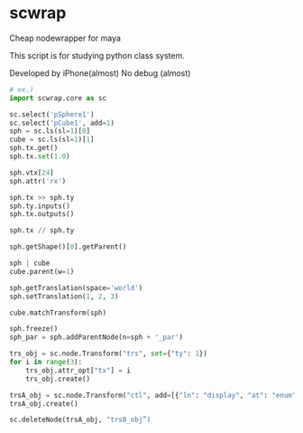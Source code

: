 # scwrap
Cheap nodewrapper for maya

This script is for studying python class system.

Developed by iPhone(almost)
No debug (almost)

```python
# ex.)
import scwrap.core as sc

sc.select('pSphere1')
sc.select('pCube1', add=1)
sph = sc.ls(sl=1)[0]
cube = sc.ls(sl=1)[1]
sph.tx.get()
sph.tx.set(1.0)

sph.vtx[24]
sph.attr('rx')

sph.tx >> sph.ty
sph.ty.inputs()
sph.tx.outputs()

sph.tx // sph.ty

sph.getShape()[0].getParent()

sph | cube
cube.parent(w=1)

sph.getTranslation(space='world')
sph.setTranslation(1, 2, 3)

cube.matchTransform(sph)

sph.freeze()
sph_par = sph.addParentNode(n=sph + '_par')

trs_obj = sc.node.Transform("trs", set={"ty": 1})
for i in range(3):
    trs_obj.attr_opt["tx"] = i
    trs_obj.create()

trsA_obj = sc.node.Transform("ctl", add=[{"ln": "display", "at": "enum", "en": "Hide:Show", "k": 1}])
trsA_obj.create()

sc.deleteNode(trsA_obj, "trsB_obj”)

```